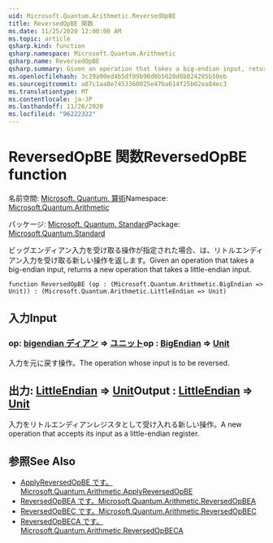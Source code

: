 ```yaml
---
uid: Microsoft.Quantum.Arithmetic.ReversedOpBE
title: ReversedOpBE 関数
ms.date: 11/25/2020 12:00:00 AM
ms.topic: article
qsharp.kind: function
qsharp.namespace: Microsoft.Quantum.Arithmetic
qsharp.name: ReversedOpBE
qsharp.summary: Given an operation that takes a big-endian input, returns a new operation that takes a little-endian input.
ms.openlocfilehash: 3c39a90ed4b5df09b90d8b5020d8b824285b50eb
ms.sourcegitcommit: a87c1aa8e7453360025e47ba614f25b02ea84ec3
ms.translationtype: MT
ms.contentlocale: ja-JP
ms.lasthandoff: 11/26/2020
ms.locfileid: "96222322"
---
```

# <a name="reversedopbe-function"></a><span data-ttu-id="073f1-102">ReversedOpBE 関数</span><span class="sxs-lookup"><span data-stu-id="073f1-102">ReversedOpBE function</span></span>

<span data-ttu-id="073f1-103">名前空間: [Microsoft. Quantum. 算術](xref:Microsoft.Quantum.Arithmetic)</span><span class="sxs-lookup"><span data-stu-id="073f1-103">Namespace: [Microsoft.Quantum.Arithmetic](xref:Microsoft.Quantum.Arithmetic)</span></span>

<span data-ttu-id="073f1-104">パッケージ: [Microsoft. Quantum. Standard](https://nuget.org/packages/Microsoft.Quantum.Standard)</span><span class="sxs-lookup"><span data-stu-id="073f1-104">Package: [Microsoft.Quantum.Standard](https://nuget.org/packages/Microsoft.Quantum.Standard)</span></span>


<span data-ttu-id="073f1-105">ビッグエンディアン入力を受け取る操作が指定された場合、は、リトルエンディアン入力を受け取る新しい操作を返します。</span><span class="sxs-lookup"><span data-stu-id="073f1-105">Given an operation that takes a big-endian input, returns a new operation that takes a little-endian input.</span></span>

```qsharp
function ReversedOpBE (op : (Microsoft.Quantum.Arithmetic.BigEndian => Unit)) : (Microsoft.Quantum.Arithmetic.LittleEndian => Unit)
```


## <a name="input"></a><span data-ttu-id="073f1-106">入力</span><span class="sxs-lookup"><span data-stu-id="073f1-106">Input</span></span>

### <a name="op--bigendian--unit"></a><span data-ttu-id="073f1-107">op: [bigendian ディアン](xref:Microsoft.Quantum.Arithmetic.BigEndian) => [ユニット](xref:microsoft.quantum.lang-ref.unit)</span><span class="sxs-lookup"><span data-stu-id="073f1-107">op : [BigEndian](xref:Microsoft.Quantum.Arithmetic.BigEndian) => [Unit](xref:microsoft.quantum.lang-ref.unit)</span></span> 

<span data-ttu-id="073f1-108">入力を元に戻す操作。</span><span class="sxs-lookup"><span data-stu-id="073f1-108">The operation whose input is to be reversed.</span></span>



## <a name="output--littleendian--unit"></a><span data-ttu-id="073f1-109">出力: [LittleEndian](xref:Microsoft.Quantum.Arithmetic.LittleEndian) => [Unit](xref:microsoft.quantum.lang-ref.unit)</span><span class="sxs-lookup"><span data-stu-id="073f1-109">Output : [LittleEndian](xref:Microsoft.Quantum.Arithmetic.LittleEndian) => [Unit](xref:microsoft.quantum.lang-ref.unit)</span></span> 

<span data-ttu-id="073f1-110">入力をリトルエンディアンレジスタとして受け入れる新しい操作。</span><span class="sxs-lookup"><span data-stu-id="073f1-110">A new operation that accepts its input as a little-endian register.</span></span>

## <a name="see-also"></a><span data-ttu-id="073f1-111">参照</span><span class="sxs-lookup"><span data-stu-id="073f1-111">See Also</span></span>

- [<span data-ttu-id="073f1-112">ApplyReversedOpBE です。</span><span class="sxs-lookup"><span data-stu-id="073f1-112">Microsoft.Quantum.Arithmetic.ApplyReversedOpBE</span></span>](xref:Microsoft.Quantum.Arithmetic.ApplyReversedOpBE)
- [<span data-ttu-id="073f1-113">ReversedOpBEA です。</span><span class="sxs-lookup"><span data-stu-id="073f1-113">Microsoft.Quantum.Arithmetic.ReversedOpBEA</span></span>](xref:Microsoft.Quantum.Arithmetic.ReversedOpBEA)
- [<span data-ttu-id="073f1-114">ReversedOpBEC です。</span><span class="sxs-lookup"><span data-stu-id="073f1-114">Microsoft.Quantum.Arithmetic.ReversedOpBEC</span></span>](xref:Microsoft.Quantum.Arithmetic.ReversedOpBEC)
- [<span data-ttu-id="073f1-115">ReversedOpBECA です。</span><span class="sxs-lookup"><span data-stu-id="073f1-115">Microsoft.Quantum.Arithmetic.ReversedOpBECA</span></span>](xref:Microsoft.Quantum.Arithmetic.ReversedOpBECA)